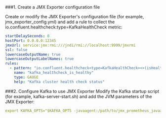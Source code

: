 ###1. Create a JMX Exporter configuration file

Create or modify the JMX Exporter's configuration file (for example, jmx_exporter_config.yml) and add a rule to collect the io.confluent.healthcheck:type=KafkaHealthCheck metric:

```yaml
startDelaySeconds: 0
hostPort: 0.0.0.0:12345
jmxUrl: service:jmx:rmi:///jndi/rmi://localhost:9999/jmxrmi
ssl: false
lowercaseOutputName: true
lowercaseOutputLabelNames: true
rules:
  - pattern: "io.confluent.healthcheck<type=KafkaHealthCheck><>(isHealthy)"
    name: "kafka_healthcheck_is_healthy"
    type: GAUGE
    help: "Kafka cluster health check status"
```
###2. Configure Kafka to use JMX Exporter
Modify the Kafka startup script (for example, kafka-server-start.sh) and add the JVM parameters of the JMX Exporter:
```yaml
export KAFKA_OPTS="$KAFKA_OPTS -javaagent:/path/to/jmx_prometheus_javaagent.jar=12345:/path/to/jmx_exporter_config.yml"

```
